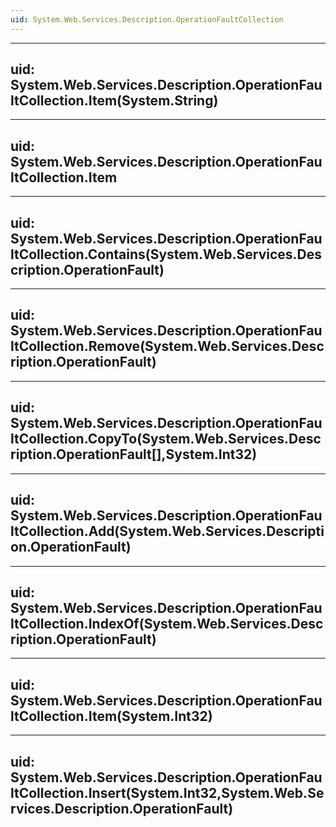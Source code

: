 ```yaml
---
uid: System.Web.Services.Description.OperationFaultCollection
---
```


---
uid: System.Web.Services.Description.OperationFaultCollection.Item(System.String)
---

---
uid: System.Web.Services.Description.OperationFaultCollection.Item
---

---
uid: System.Web.Services.Description.OperationFaultCollection.Contains(System.Web.Services.Description.OperationFault)
---

---
uid: System.Web.Services.Description.OperationFaultCollection.Remove(System.Web.Services.Description.OperationFault)
---

---
uid: System.Web.Services.Description.OperationFaultCollection.CopyTo(System.Web.Services.Description.OperationFault[],System.Int32)
---

---
uid: System.Web.Services.Description.OperationFaultCollection.Add(System.Web.Services.Description.OperationFault)
---

---
uid: System.Web.Services.Description.OperationFaultCollection.IndexOf(System.Web.Services.Description.OperationFault)
---

---
uid: System.Web.Services.Description.OperationFaultCollection.Item(System.Int32)
---

---
uid: System.Web.Services.Description.OperationFaultCollection.Insert(System.Int32,System.Web.Services.Description.OperationFault)
---
